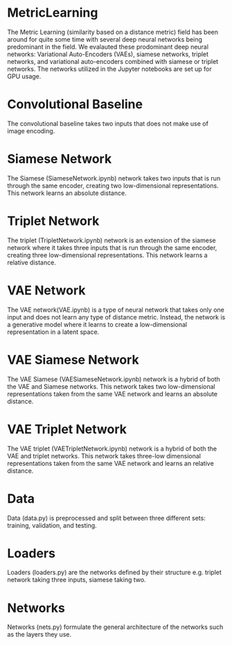 # MetricLearning

The Metric Learning (similarity based on a distance metric) field has been around for quite some time with several deep neural networks being predominant in the field. We evalauted these prodominant deep neural networks: Variational Auto-Encoders (VAEs), siamese networks, triplet networks, and variational auto-encoders combined with siamese or triplet networks. The networks utilized in the Jupyter notebooks are set up for GPU usage. 

# Convolutional Baseline
The convolutional baseline takes two inputs that does not make use of image encoding. 

# Siamese Network
The Siamese (SiameseNetwork.ipynb) network takes two inputs that is run through the same encoder, creating two low-dimensional representations. This network learns an absolute distance.

# Triplet Network
The triplet (TripletNetwork.ipynb) network is an extension of the siamese network where it takes three inputs that is run through the same encoder, creating three low-dimensional representations. This network learns a relative distance. 

# VAE Network
The VAE network(VAE.ipynb) is a type of neural network that takes only one input and does not learn any type of distance metric. Instead, the network is a generative model where it learns to create a low-dimensional representation in a latent space.

# VAE Siamese Network
The VAE Siamese (VAESiameseNetwork.ipynb) network is a hybrid of both the VAE and Siamese networks. This network takes two low-dimensional representations taken from the same VAE network and learns an absolute distance. 

# VAE Triplet Network
The VAE triplet (VAETripletNetwork.ipynb) network is a hybrid of both the VAE and triplet networks. This network takes three-low dimensional representations taken from the same VAE network and learns an relative distance.

# Data
Data (data.py) is preprocessed and split between three different sets: training, validation, and testing.

# Loaders
Loaders (loaders.py) are the networks defined by their structure e.g. triplet network taking three inputs, siamese taking two. 

# Networks
Networks (nets.py) formulate the general architecture of the networks such as the layers they use. 
